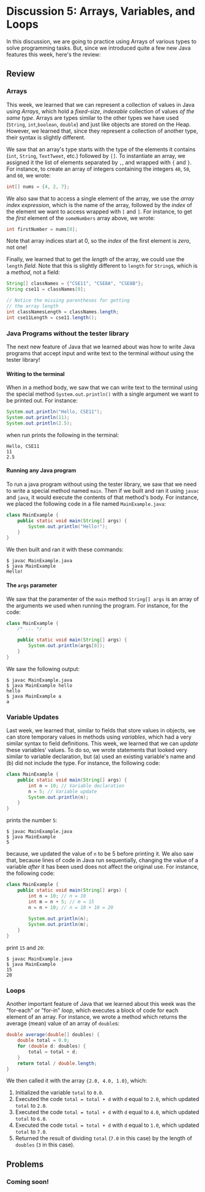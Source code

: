 # Discussion 5: Arrays, Variables, and Loops
In this discussion, we are going to practice using Arrays of various types to solve programming tasks. But, since we introduced quite a few new Java features this week, here's the review:

## Review

### Arrays
This week, we learned that we can represent a collection of values in Java using _Arrays_, which hold a *fixed-size*, *indexable* collection of values *of the same type*. Arrays are types similar to the other types we have used (`String`, `int`,`boolean`, `double`) and just like objects are stored on the Heap. However, we learned that, since they represent a collection of another type, their syntax is slightly different.

We saw that an array's type starts with the type of the elements it contains (`int`, `String`, `TextTweet`, etc.) followed by `[]`. To instantiate an array, we assigned it the list of elements separated by `,`, and wrapped with `{` and `}`. For instance, to create an array of integers containing the integers `40`, `50`, and `60`, we wrote:

```java
int[] nums = {4, 2, 7};
```

We also saw that to access a single element of the array, we use the *array index expression*, which is the name of the array, followed by the _index_ of the element we want to access wrapped with `[` and `]`. For instance, to get the _first_ element of the `someNumbers` array above, we wrote:

```java
int firstNumber = nums[0];
```

Note that array indices start at 0, so the _index_ of the first element is _zero_, not one!

Finally, we learned that to get the _length_ of the array, we could use the `length` _field_. Note that this is slightly different to `length` for `String`s, which is a _method_, not a field:

```java
String[] classNames = {"CSE11", "CSE8A", "CSE8B"};
String cse11 = classNames[0];

// Notice the missing parentheses for getting
// the array length
int classNamesLength = classNames.length;
int cse11Length = cse11.length();
```

### Java Programs without the tester library
The next new feature of Java that we learned about was how to write Java programs that accept input and write text to the terminal _without_ using the tester library!

#### Writing to the terminal
When in a method body, we saw that we can write text to the terminal using the special method `System.out.println()` with a single argument we want to be printed out. For instance:

```java
System.out.println("Hello, CSE11");
System.out.println(11);
System.out.println(2.5);
```

when run prints the following in the terminal:

```
Hello, CSE11
11
2.5
```

#### Running any Java program
To run a java program without using the tester library, we saw that we need to write a special method named `main`. Then if we built and ran it using `javac` and `java`, it would execute the contents of that method's body. For instance, we placed the following code in a file named `MainExample.java`:

```java
class MainExample {
    public static void main(String[] args) {
        System.out.println("Hello!");
    }
}
```

We then built and ran it with these commands:

```log
$ javac MainExample.java
$ java MainExample
Hello!
```

#### The `args` parameter
We saw that the paramenter of the `main` method `String[] args` is an array of the arguments we used when running the program. For instance, for the code:

```java
class MainExample {
    /* ... */

    public static void main(String[] args) {        
        System.out.println(args[0]);
    }
}
```

We saw the following output:

```log
$ javac MainExample.java
$ java MainExample hello
hello
$ java MainExample a
a
```

### Variable Updates
Last week, we learned that, similar to fields that store values in objects, we can store temporary values in methods using _variables_, which had a very similar syntax to field definitions. This week, we learned that we can _update_ these variables' values. To do so, we wrote statements that looked very similar to variable declaration, but (a) used an existing variable's name and (b) did not include the type. For instance, the following code:

```java
class MainExample {
    public static void main(String[] args) {        
        int n = 10; // Variable declaration
        n = 5; // Variable update
        System.out.println(n);
    }
}
```

prints the number `5`:

```log
$ javac MainExample.java
$ java MainExample
5
```

because, we updated the value of `n` to be 5 before printing it. We also saw that, because lines of code in Java run sequentially, changing the value of a variable _after_ it has been used does not affect the original use. For instance, the following code:

```java
class MainExample {
    public static void main(String[] args) {
        int n = 10; // n = 10
        int m = n + 5; // m = 15
        n = n + 10; // n = 10 + 10 = 20
        
        System.out.println(n);
        System.out.println(m);
    }
}
```

print `15` and `20`:

```log
$ javac MainExample.java
$ java MainExample
15
20
```

### Loops
Another important feature of Java that we learned about this week was the "for-each" or "for-in" _loop_, which executes a block of code for each element of an array. For instance, we wrote a method which returns the average (mean) value of an array of `double`s:

```java
double average(double[] doubles) {
    double total = 0.0;
    for (double d: doubles) {
        total = total + d;
    }
    return total / double.length;
}
```

We then called it with the array `{2.0, 4.0, 1.0}`, which:

1. Initialized the variable `total` to `0.0`.
2. Executed the code `total = total + d` with `d` equal to `2.0`, which updated `total` to `2.0`.
3. Executed the code `total = total + d` with `d` equal to `4.0`, which updated `total` to `6.0`.
4. Executed the code `total = total + d` with `d` equal to `1.0`, which updated `total` to `7.0`.
5. Returned the result of dividing `total` (`7.0` in this case) by the length of `doubles` (`3` in this case).

## Problems

### Coming soon!